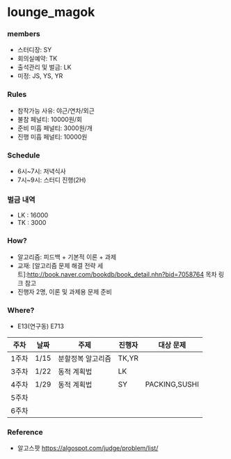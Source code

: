 # lounge_magok

### members
- 스터디장: SY
- 회의실예약: TK
- 출석관리 및 벌금: LK
- 미정: JS, YS, YR

### Rules
- 참작가능 사유: 야근/연차/외근
- 불참 페널티: 10000원/회
- 준비 미흡 페널티: 3000원/개
- 진행 미흡 페널티: 10000원

### Schedule
- 6시~7시: 저녁식사
- 7시~9시: 스터디 진행(2H)

### 벌금 내역
- LK : 16000
- TK : 3000

### How?
- 알고리즘: 피드백 + 기본적 이론 + 과제
- 교재: [알고리즘 문제 해결 전략 세트]:http://book.naver.com/bookdb/book_detail.nhn?bid=7058764
목차 링크 참고
- 진행자 2명, 이론 및 과제용 문제 준비

### Where?
- E13(연구동) E713

|주차|날짜|주제|진행자|대상 문제|
|---|---|---|---|---|
|1주차|1/15|분할정복 알고리즘|TK,YR|
|3주차|1/22|동적 계획법|LK|
|4주차|1/29|동적 계획법|SY|PACKING,SUSHI|
|5주차||||
|6주차||||

### Reference
- 알고스팟 https://algospot.com/judge/problem/list/
